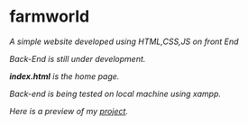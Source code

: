 # farmworld
<em>A simple website developed using HTML,CSS,JS on front End<em>
  
<em>Back-End is still under development.<em>
  
<b>index.html</b> is the home page.

Back-end is being tested on local machine using xampp.

Here is a preview of my [project](https://github.com/Yaswanth820/farmworld/blob/main/index.html).
